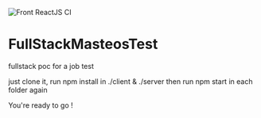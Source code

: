 ![Front ReactJS CI](https://github.com/zeley93/FullStackMasteosTest/workflows/Front%20ReactJS%20CI/badge.svg?branch=main&event=workflow_run)

# FullStackMasteosTest
fullstack poc for a job test

just clone it, run npm install in ./client & ./server
then run npm start in each folder again

You're ready to go !
